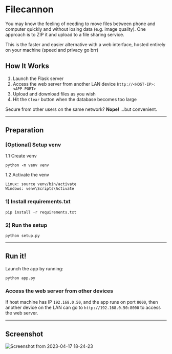# Filecannon

You may know the feeling of needing to move files between phone and computer quickly and without losing data (e.g. image quality). One approach is to ZIP it and upload to a file sharing service.

This is the faster and easier alternative with a web interface, hosted entirely on your machine (speed and privacy go brr)


## How It Works
1. Launch the Flask server
2. Access the web server from another LAN device `http://<HOST-IP>:<APP-PORT>`
3. Upload and download files as you wish
4. Hit the `Clear` button when the database becomes too large

Secure from other users on the same network? **Nope!** ...but convenient.

---

## Preparation
### [Optional] Setup venv
1.1 Create venv

    python -m venv venv

1.2 Activate the venv

    Linux: source venv/bin/activate
    Windows: venv\Scripts\Activate

### 1) Install requirements.txt
    pip install -r requirements.txt

### 2) Run the setup
    python setup.py

---

## Run it!
Launch the app by running:

    python app.py

### Access the web server from other devices
If host machine has IP `192.168.0.50`, and the app runs on port `8000`, then another device on the LAN can go to `http://192.168.0.50:8000` to access the web server.

---

## Screenshot

![Screenshot from 2023-04-17 18-24-23](https://user-images.githubusercontent.com/120788835/232559023-be7217af-71ad-441a-994f-12fc0781590b.png)